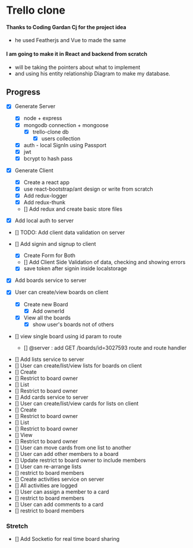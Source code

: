 # Trello clone

#### Thanks to Coding Gardan Cj for the project idea

- he used Featherjs and Vue to made the same

#### I am going to make it in React and backend from scratch

- will be taking the pointers about what to implement
- and using his entity relationship Diagram to make my database.

## Progress

- [x] Generate Server

  - [x] node + express
  - [x] mongodb connection + mongoose
    - [x] trello-clone db
      - [x] users collection
  - [x] auth - local SignIn using Passport
  - [x] jwt
  - [x] bcrypt to hash pass

- [x] Generate Client

  - [x] Create a react app
  - [x] use react-bootstrap/ant design or write from scratch
  - [x] Add redux-logger
  - [x] Add redux-thunk
  - [] Add redux and create basic store files

- [x] Add local auth to server
- [] TODO: Add client data validation on server
- [] Add signin and signup to client

  - [x] Create Form for Both
  - [] Add Client Side Validation of data, checking and showing errors
  - [x] save token after signin inside localstorage

- [x] Add boards service to server
- [x] User can create/view boards on client

  - [x] Create new Board
    - [x] Add ownerId
  - [x] View all the boards
    - [x] show user's boards not of others

- [] view single board using id param to route

  - [] @server : add GET /boards/id=3027593 route and route handler

* [] Add lists service to server
* [] User can create/list/view lists for boards on client
* [] Create
* [] Restrict to board owner
* [] List
* [] Restrict to board owner
* [] Add cards service to server
* [] User can create/list/view cards for lists on client
* [] Create
* [] Restrict to board owner
* [] List
* [] Restrict to board owner
* [] View
* [] Restrict to board owner
* [] User can move cards from one list to another
* [] User can add other members to a board
* [] Update restrict to board owner to include members
* [] User can re-arrange lists
* [] restrict to board members
* [] Create activities service on server
* [] All activities are logged
* [] User can assign a member to a card
* [] restrict to board members
* [] User can add comments to a card
* [] restrict to board members

### Stretch

- [] Add Socketio for real time board sharing
